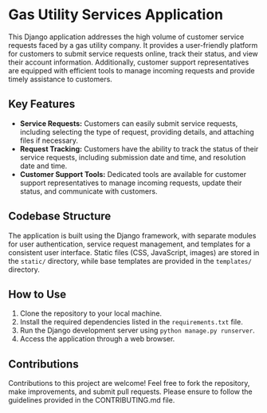 
# Gas Utility Services Application

This Django application addresses the high volume of customer service requests faced by a gas utility company. It provides a user-friendly platform for customers to submit service requests online, track their status, and view their account information. Additionally, customer support representatives are equipped with efficient tools to manage incoming requests and provide timely assistance to customers.

## Key Features

- **Service Requests:** Customers can easily submit service requests, including selecting the type of request, providing details, and attaching files if necessary.
- **Request Tracking:** Customers have the ability to track the status of their service requests, including submission date and time, and resolution date and time.
- **Customer Support Tools:** Dedicated tools are available for customer support representatives to manage incoming requests, update their status, and communicate with customers.

## Codebase Structure

The application is built using the Django framework, with separate modules for user authentication, service request management, and templates for a consistent user interface. Static files (CSS, JavaScript, images) are stored in the `static/` directory, while base templates are provided in the `templates/` directory.

## How to Use

1. Clone the repository to your local machine.
2. Install the required dependencies listed in the `requirements.txt` file.
3. Run the Django development server using `python manage.py runserver`.
4. Access the application through a web browser.

## Contributions

Contributions to this project are welcome! Feel free to fork the repository, make improvements, and submit pull requests. Please ensure to follow the guidelines provided in the CONTRIBUTING.md file.


